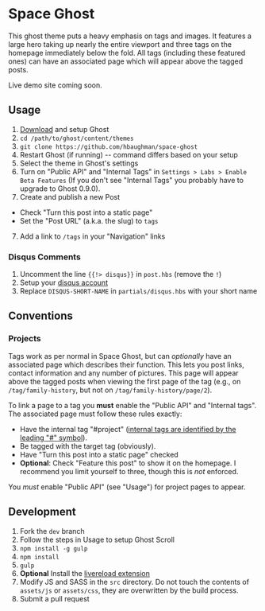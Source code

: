 # Space Ghost

This ghost theme puts a heavy emphasis on tags and images. It features a large
hero taking up nearly the entire viewport and three tags on the homepage
immediately below the fold. All tags (including these featured ones) can have an
associated page which will appear above the tagged posts.

Live demo site coming soon.


## Usage
1. [Download](https://ghost.org/developers/) and setup Ghost
2. `cd /path/to/ghost/content/themes`
3. `git clone https://github.com/hbaughman/space-ghost`
4. Restart Ghost (if running) -- command differs based on your setup
5. Select the theme in Ghost's settings
6. Turn on "Public API" and "Internal Tags" in `Settings > Labs > Enable Beta
   Features` (If you don't see "Internal Tags" you probably have to upgrade to
   Ghost 0.9.0).
6. Create and publish a new Post
  - Check "Turn this post into a static page"
  - Set the "Post URL" (a.k.a. the slug) to `tags`
7. Add a link to `/tags` in your "Navigation" links


### Disqus Comments
1. Uncomment the line `{{!> disqus}}` in `post.hbs` (remove the `!`)
2. Setup your [disqus account](https://disqus.com/)
3. Replace `DISQUS-SHORT-NAME` in `partials/disqus.hbs` with your short name


## Conventions

### Projects

Tags work as per normal in Space Ghost, but can *optionally* have an associated
page which describes their function. This lets you post links, contact
information and any number of pictures. This page will appear above the tagged
posts when viewing the first page of the tag (e.g., on `/tag/family-history`,
but not on `/tag/family-history/page/2`).

To link a page to a tag you **must** enable the "Public API" and "Internal
tags". The associated page must follow these rules exactly:

- Have the internal tag "#project" ([internal tags are identified by the leading
  "#" symbol](http://support.ghost.org/internal-tags-beta/)).
- Be tagged with the target tag (obviously).
- Have "Turn this post into a static page" checked
- **Optional**: Check "Feature this post" to show it on the homepage. I
  recommend you limit yourself to three, though this is *not* enforced.

You *must* enable "Public API" (see "Usage") for project pages to appear. 


## Development
1. Fork the `dev` branch
2. Follow the steps in Usage to setup Ghost Scroll
3. `npm install -g gulp`
4. `npm install`
5. `gulp`
6. **Optional** Install the [livereload extension](https://chrome.google.com/webstore/detail/livereload/jnihajbhpnppcggbcgedagnkighmdlei?hl=en)
7. Modify JS and SASS in the `src` directory. Do not touch the contents of
   `assets/js` or `assets/css`, they are overwritten by the build process.
8. Submit a pull request

